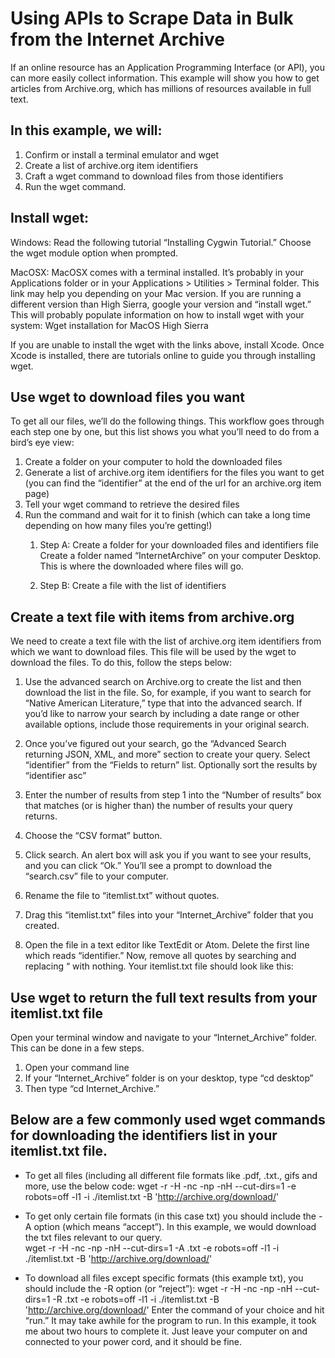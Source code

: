 # Using APIs to Scrape Data in Bulk from the Internet Archive

If an online resource has an Application Programming Interface (or API), you can more easily collect information. This example will show you how to get articles from Archive.org, which has millions of resources available in full text. 

## In this example, we will:
1. Confirm or install a terminal emulator and wget
1. Create a list of archive.org item identifiers
1. Craft a wget command to download files from those identifiers
1. Run the wget command.

## Install wget:

Windows: Read the following tutorial “Installing Cygwin Tutorial.” Choose the wget module option when prompted.

MacOSX: MacOSX comes with a terminal installed. It’s probably in your Applications folder or in your Applications > Utilities > Terminal folder. This link may help you depending on your Mac version. If you are running a different version than High Sierra, google your version and “install wget.” This will probably populate information on how to install wget with your system: Wget installation for MacOS High Sierra

If you are unable to install the wget with the links above, install Xcode. Once Xcode is installed, there are tutorials online to guide you through installing wget.

## Use wget to download files you want

To get all our files, we’ll do the following things. This workflow goes through each step one by one, but this list shows you what you’ll need to do from a bird’s eye view:
1. Create a folder on your computer to hold the downloaded files
1. Generate a list of archive.org item identifiers for the files you want to get (you can find the “identifier” at the end of the url for an archive.org item page)
1. Tell your wget command to retrieve the desired files
1. Run the command and wait for it to finish (which can take a long time depending on how many files you’re getting!)
    1. Step A: Create a folder for your downloaded files and identifiers file
Create a folder named “InternetArchive” on your computer Desktop. This is where the downloaded where files will go.

    1. Step B: Create a file with the list of identifiers

## Create a text file with items from archive.org

We need to create a text file with the list of archive.org item identifiers from which we want to download files. This file will be used by the wget to download the files. To do this, follow the steps below:

1. Use the advanced search on Archive.org to create the list and then download the list in the file. So, for example, if you want to search for “Native American Literature,” type that into the advanced search. If you’d like to narrow your search by including a date range or other available options, include those requirements in your original search.

1. Once you’ve figured out your search, go the “Advanced Search returning JSON, XML, and more” section to create your query. Select “identifier” from the “Fields to return” list. Optionally sort the results by “identifier asc”

1. Enter the number of results from step 1 into the “Number of results” box that matches (or is higher than) the number of results your query returns.

1. Choose the “CSV format” button.

1. Click search. An alert box will ask you if you want to see your results, and you can click “Ok.” You’ll see a prompt to download the “search.csv” file to your computer.
1. Rename the file to “itemlist.txt” without quotes.
1. Drag this “itemlist.txt” files into your “Internet_Archive” folder that you created.
1. Open the file in a text editor like TextEdit or Atom. Delete the first line which reads “identifier.” Now, remove all quotes by searching and replacing “ with nothing.
Your itemlist.txt file should look like this:

## Use wget to return the full text results from your itemlist.txt file
Open your terminal window and navigate to your “Internet_Archive” folder. This can be done in a few steps.
1. Open your command line
1. If your “Internet_Archive” folder is on your desktop, type “cd desktop”
1. Then type “cd Internet_Archive.”

## Below are a few commonly used wget commands for downloading the identifiers list in your itemlist.txt file.

* To get all files (including all different file formats like .pdf, .txt., gifs and more, use the below code:
wget -r -H -nc -np -nH --cut-dirs=1 -e robots=off -l1 -i ./itemlist.txt -B 'http://archive.org/download/'

* To get only certain file formats (in this case txt) you should include the -A option (which means “accept”). In this example, we would download the txt files relevant to our query.  
wget -r -H -nc -np -nH --cut-dirs=1 -A .txt -e robots=off -l1 -i ./itemlist.txt -B 'http://archive.org/download/'

* To download all files except specific formats (this example txt), you should include the -R option (or “reject”):
wget -r -H -nc -np -nH --cut-dirs=1 -R .txt -e robots=off -l1 -i ./itemlist.txt -B 'http://archive.org/download/'
Enter the command of your choice and hit “run.” It may take awhile for the program to run. In this example, it took me about two hours to complete it. Just leave your computer on and connected to your power cord, and it should be fine.
